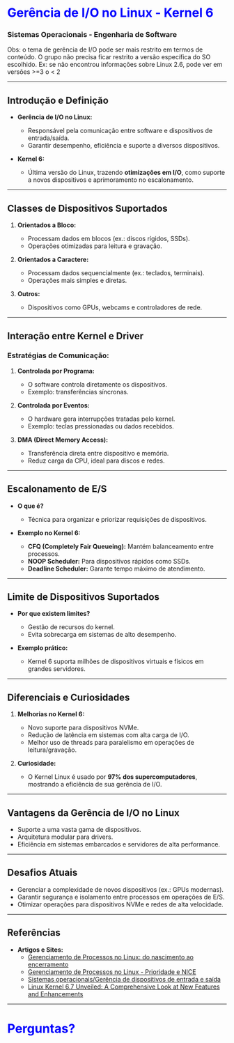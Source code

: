 # **Gerência de I/O no Linux - Kernel 6**
### Sistemas Operacionais - Engenharia de Software
<!-- Scoped style -->
<style scoped>
h1 {
  color: blue;
}
</style>

Obs: o tema de gerência de I/O pode ser mais restrito em termos de conteúdo. O grupo não precisa ficar restrito a versão específica do SO escolhido. Ex: se não encontrou informações sobre Linux 2.6, pode ver em versões >=3 o < 2
  
---

## **Introdução e Definição**
- **Gerência de I/O no Linux:**
  - Responsável pela comunicação entre software e dispositivos de entrada/saída.
  - Garantir desempenho, eficiência e suporte a diversos dispositivos.

- **Kernel 6:**
  - Última versão do Linux, trazendo **otimizações em I/O**, como suporte a novos dispositivos e aprimoramento no escalonamento.

---

## **Classes de Dispositivos Suportados**
1. **Orientados a Bloco:**
   - Processam dados em blocos (ex.: discos rígidos, SSDs).
   - Operações otimizadas para leitura e gravação.

2. **Orientados a Caractere:**
   - Processam dados sequencialmente (ex.: teclados, terminais).
   - Operações mais simples e diretas.

3. **Outros:**
   - Dispositivos como GPUs, webcams e controladores de rede.

---

## **Interação entre Kernel e Driver**
### Estratégias de Comunicação:
1. **Controlada por Programa:**
   - O software controla diretamente os dispositivos.
   - Exemplo: transferências síncronas.

2. **Controlada por Eventos:**
   - O hardware gera interrupções tratadas pelo kernel.
   - Exemplo: teclas pressionadas ou dados recebidos.

3. **DMA (Direct Memory Access):**
   - Transferência direta entre dispositivo e memória.
   - Reduz carga da CPU, ideal para discos e redes.

---

## **Escalonamento de E/S**
- **O que é?**
  - Técnica para organizar e priorizar requisições de dispositivos.
  
- **Exemplo no Kernel 6:**
  - **CFQ (Completely Fair Queueing):** Mantém balanceamento entre processos.
  - **NOOP Scheduler:** Para dispositivos rápidos como SSDs.
  - **Deadline Scheduler:** Garante tempo máximo de atendimento.

---

## **Limite de Dispositivos Suportados**
- **Por que existem limites?**
  - Gestão de recursos do kernel.
  - Evita sobrecarga em sistemas de alto desempenho.

- **Exemplo prático:**
  - Kernel 6 suporta milhões de dispositivos virtuais e físicos em grandes servidores.

---

## **Diferenciais e Curiosidades**
1. **Melhorias no Kernel 6:**
   - Novo suporte para dispositivos NVMe.
   - Redução de latência em sistemas com alta carga de I/O.
   - Melhor uso de threads para paralelismo em operações de leitura/gravação.

2. **Curiosidade:**
   - O Kernel Linux é usado por **97% dos supercomputadores**, mostrando a eficiência de sua gerência de I/O.

---

## **Vantagens da Gerência de I/O no Linux**
- Suporte a uma vasta gama de dispositivos.
- Arquitetura modular para drivers.
- Eficiência em sistemas embarcados e servidores de alta performance.

---

## **Desafios Atuais**
- Gerenciar a complexidade de novos dispositivos (ex.: GPUs modernas).
- Garantir segurança e isolamento entre processos em operações de E/S.
- Otimizar operações para dispositivos NVMe e redes de alta velocidade.

---

## **Referências**
- **Artigos e Sites:**
  - [Gerenciamento de Processos no Linux: do nascimento ao encerramento](https://sempreupdate.com.br/linux/gerenciamento-de-processos-no-linux-do-nascimento-ao-encerramento/)
  - [Gerenciamento de Processos no Linux - Prioridade e NICE](https://linuxsemfronteiras.com.br/gerenciamento-de-processos-no-linux/)
  - [Sistemas operacionais/Gerência de dispositivos de entrada e saída](https://pt.wikibooks.org/wiki/Sistemas_operacionais/Ger%C3%AAncia_de_dispositivos_de_entrada_e_sa%C3%ADda)
  - [Linux Kernel 6.7 Unveiled: A Comprehensive Look at New Features and Enhancements](https://www.youtube.com/watch?v=Ece_xtPh470)

---

# Perguntas?

